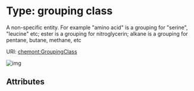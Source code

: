 
# Type: grouping class


A non-specific entity. For example "amino acid" is a grouping for "serine", "leucine" etc; ester is a grouping for nitroglycerin; alkane is a grouping for pentane, butane, methane, etc

URI: [chemont:GroupingClass](http://w3id.org/chemontGroupingClass)


![img](http://yuml.me/diagram/nofunky;dir:TB/class/[GroupingClass])

## Attributes

